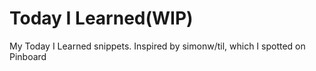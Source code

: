 # Today I Learned(WIP)

My Today I Learned snippets. Inspired by simonw/til, which I spotted on Pinboard

